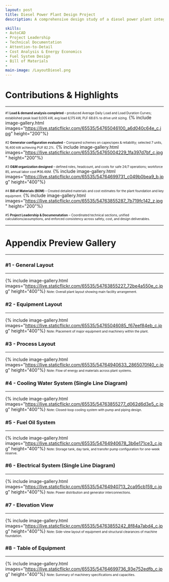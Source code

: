 ```yaml
---
layout: post
title: Diesel Power Plant Design Project
description: A comprehensive design study of a diesel power plant integrating renewable energy considerations. The project covered demand analysis, generator sizing, cooling systems, fuel storage, foundation design, maintenance planning, and cost evaluation. The work demonstrated both technical design and project management, ensuring the plant’s efficiency, safety, and economic feasibility.

skills: 
- AutoCAD 
- Project Leadership
- Technical Documentation
- Attention-to-Detail
- Cost Analysis & Energy Economics
- Fuel System Design
- Bill of Materials
- 
main-image: /LayoutDiesel.png
---
```

# Contributions & Highlights
---
<span style="font-size: 10px"> #1 **Load & demand analysis completed** – produced Average Daily Load and Load Duration Curves; established peak load 9,005 kW, avg load 6,175 kW, PLF 68.6% to drive unit sizing.</span> {% include image-gallery.html 
images="https://live.staticflickr.com/65535/54765046100_a6d040c64e_c.jpg" height="200"%}

<span style="font-size: 10px"> #2 **Generator configuration evaluated** – Compared schemes on capex/opex & reliability; selected 7 units, 16,400 kW achieving PUF 82.2%.</span> {% include image-gallery.html 
images="https://live.staticflickr.com/65535/54765004229_1fa397d7bf_c.jpg" height="200"%}

<span style="font-size: 10px"> #3 **O&M organization designed** – defined roles, headcount, and costs for safe 24/7 operations; workforce 85, annual labor cost ₱36.46M.</span> {% include image-gallery.html 
images="https://live.staticflickr.com/65535/54764699731_c049b0bea9_b.jpg" height="400"%}

<span style="font-size: 10px"> #4 **Bill of Materials (BOM)** – Created detailed materials and cost estimates for the plant foundation and key equipment.</span> {% include image-gallery.html 
images="https://live.staticflickr.com/65535/54763855287_7b719fc142_z.jpg" height="200"%}

<span style="font-size: 10px"> #5 **Project Leadership & Documenatation** – Coordinated technical sections, unified calculations/assumptions, and enforced consistency across safety, cost, and design deliverables.</span>

---
# Appendix Preview Gallery
---
### #1 - General Layout
---
{% include image-gallery.html 
images="https://live.staticflickr.com/65535/54763855227_72be4a550e_c.jpg" height="400"%}
<span style="font-size: 10px">Note: Overall plant layout showing main facility arrangement.</span>

### #2 - Equipment Layout
---
{% include image-gallery.html 
images="https://live.staticflickr.com/65535/54765046085_f67eef84eb_c.jpg" height="400"%}
<span style="font-size: 10px">Note: Placement of major equipment and machinery within the plant.</span>

### #3 - Process Layout
---
{% include image-gallery.html 
images="https://live.staticflickr.com/65535/54764940633_2865070f40_c.jpg" height="400"%}
<span style="font-size: 10px">Note: Flow of energy and materials across plant systems.</span>

### #4 - Cooling Water System (Single Line Diagram)
---
{% include image-gallery.html 
images="https://live.staticflickr.com/65535/54763855277_d062d6d3e5_c.jpg" height="400"%}
<span style="font-size: 10px">Note: Closed-loop cooling system with pump and piping design.</span>

### #5 - Fuel Oil System
---
{% include image-gallery.html 
images="https://live.staticflickr.com/65535/54764940678_3b6e171ce3_c.jpg" height="400"%}
<span style="font-size: 10px">Note: Storage tank, day tank, and transfer pump configuration for one-week reserve.</span>

### #6 - Electrical System (Single Line Diagram)
---
{% include image-gallery.html 
images="https://live.staticflickr.com/65535/54764940713_2ca95cb159_c.jpg" height="400"%}
<span style="font-size: 10px">Note: Power distribution and generator interconnections.</span>

### #7 - Elevation View
---
{% include image-gallery.html 
images="https://live.staticflickr.com/65535/54763855242_8f84a7abd4_c.jpg" height="400"%}
<span style="font-size: 10px">Note: Side-view layout of equipment and structural clearances of machine foundation.</span>

### #8 - Table of Equipment
---
{% include image-gallery.html 
images="https://live.staticflickr.com/65535/54764699736_93e752edfb_c.jpg" height="400"%}
<span style="font-size: 10px">Note: Summary of machinery specifications and capacities.</span>
